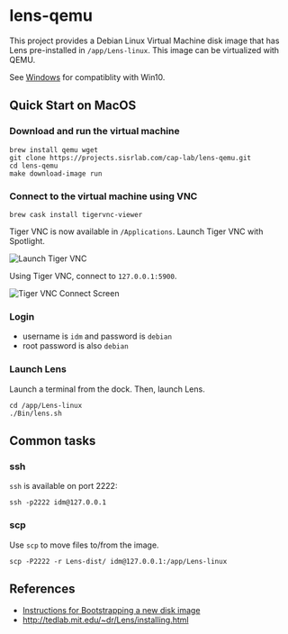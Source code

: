 # lens-qemu

This project provides a Debian Linux Virtual Machine disk image that has Lens pre-installed in `/app/Lens-linux`.
This image can be virtualized with QEMU.

See [Windows](Windows.md) for compatiblity with Win10.

## Quick Start on MacOS

### Download and run the virtual machine

```
brew install qemu wget
git clone https://projects.sisrlab.com/cap-lab/lens-qemu.git
cd lens-qemu
make download-image run
```

### Connect to the virtual machine using VNC

```
brew cask install tigervnc-viewer
```

Tiger VNC is now available in `/Applications`.
Launch Tiger VNC with Spotlight.

![Launch Tiger VNC](spotlight-launch-tigervnc.png)

Using Tiger VNC, connect to `127.0.0.1:5900`.

![Tiger VNC Connect Screen](tigervnc-connect-screen.png)

### Login

- username is `idm` and password is `debian`
- root password is also `debian`

### Launch Lens

Launch a terminal from the dock.
Then, launch Lens.

```
cd /app/Lens-linux
./Bin/lens.sh
```

## Common tasks

### ssh

`ssh` is available on port 2222:

```
ssh -p2222 idm@127.0.0.1
```

### scp

Use `scp` to move files to/from the image.

```
scp -P2222 -r Lens-dist/ idm@127.0.0.1:/app/Lens-linux
```

## References

- [Instructions for Bootstrapping a new disk image](Bootstrap.md)
- http://tedlab.mit.edu/~dr/Lens/installing.html
